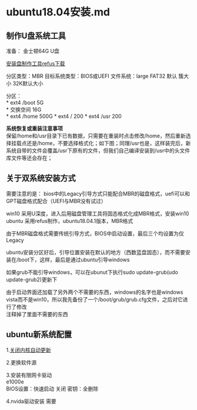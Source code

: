 # ubuntu18.04安装.md  

## 制作U盘系统工具  

准备： 金士顿64G U盘  

[安装盘制作工具refus下载](https://rufus.ie/zh/#google_vignette)  

分区类型：MBR  目标系统类型：BIOS或UEFI
文件系统：large FAT32 默认  簇大小 32K默认大小

分区：  
    * ext4  /boot 5G  
    * 交换空间 16G  
    * ext4 /home 500G
    * ext4 /     200
    * ext4 /usr  200   
    
**系统恢复或重装注意事项**  
保留/home和/usr目录下已有数据，只需要在重装时点击修改/home，然后重新选择挂载点还是/home，不要选择格式化；如下图；同理/usr也是，这样装完后，新系统自带的文件会覆盖/usr下原有的文件，但我们自己编译安装到/usr中的头文件库文件等还会存在；    


## 关于双系统安装方式  
需要注意的是： bios中的Legacy引导方式只能配合MBR的磁盘格式，uefi可以和GPT磁盘格式配合（UEFI与MBR没有试过）  

win10 采用U深度，进入后用磁盘管理工具将固态格式化成MBR格式，安装win10  
ubuntu 采用refus制作，ubuntu18.04.1版本，MBR格式  

由于MBR磁盘格式需要传统引导方式，BIOS中启动设置，最后三个均设置为仅Legacy  

ubuntu安装分区好后，引导位置安装在默认的地方（西数蓝盘固态），而不需要安装在/boot下，这样，最后是通过ubuntu引导windows  

如果grub不能引导windows，可以在ubunut下执行sudo update-grub(udo update-grub2)更新下  

由于启动界面还加载了另外两个不需要的东西，windows的名字也是windows vista而不是win10，所以我先备份了一个/boot/grub/grub.cfg文件，之后对它进行了修改  
注释掉了里面不需要的东西  

## ubuntu新系统配置  
1.[关闭内核自动更新](https://blog.csdn.net/weixin_45629790/article/details/112538569)

2.更换软件源  

3.安装有限网卡驱动  
e1000e  
BIOS设置：快速启动 关闭    密钥：全删除  

4.nvida驱动安装  需要










